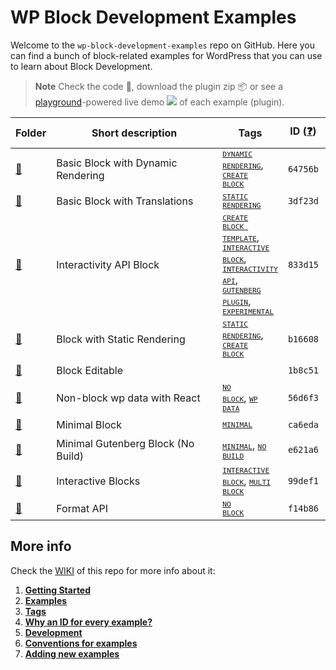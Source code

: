 # WP Block Development Examples

Welcome to the `wp-block-development-examples` repo on GitHub. Here you can find a bunch of block-related examples for WordPress that you can use to learn about Block Development.

> **Note**
> Check the code 📁, download the plugin zip 📦 or see a [playground](https://developer.wordpress.org/playground/)-powered live demo ![](https://raw.githubusercontent.com/wordpress-juanmaguitar/wp-block-development-examples/trunk/assets/icon-wp.svg) of each example (plugin).


<!-- Please, do not remove these @TABLE EXAMPLES BEGIN and @TABLE EXAMPLES END comments or modify the table inside. This table is automatically generated from the data at data/examples.json and data/tags.json -->
<!-- @TABLE EXAMPLES BEGIN -->
| Folder                                                                                                                           | <span style="display: inline-block; width:250px">Short description</span> | Tags                                                                                                                                                                                                                                                                                                                                                                                                                                                                                                                                                                                                                                                                                                                                                                                                   | ID ([❓](https://github.com/wptrainingteam/wp-block-development-examples/wiki/04-Why-an-ID-for-every-example%3F "Why an ID for every example?")) | Download .zip                                                                                                                                                                                                                                                                       | Live Demo                                                                                                                                                                                                                                                                                                                                                                                                                                                                                                                                                                                                                                                                                                                                                                                                                                                                                                         |
| -------------------------------------------------------------------------------------------------------------------------------- | ------------------------------------------------------------------------- | ------------------------------------------------------------------------------------------------------------------------------------------------------------------------------------------------------------------------------------------------------------------------------------------------------------------------------------------------------------------------------------------------------------------------------------------------------------------------------------------------------------------------------------------------------------------------------------------------------------------------------------------------------------------------------------------------------------------------------------------------------------------------------------------------------ | ----------------------------------------------------------------------------------------------------------------------------------------------- | ----------------------------------------------------------------------------------------------------------------------------------------------------------------------------------------------------------------------------------------------------------------------------------- | ----------------------------------------------------------------------------------------------------------------------------------------------------------------------------------------------------------------------------------------------------------------------------------------------------------------------------------------------------------------------------------------------------------------------------------------------------------------------------------------------------------------------------------------------------------------------------------------------------------------------------------------------------------------------------------------------------------------------------------------------------------------------------------------------------------------------------------------------------------------------------------------------------------------- |
| [📁](https://github.com/wordpress-juanmaguitar/wp-block-development-examples/tree/trunk/plugins/block-dynamic-rendering-64756b)  | Basic Block with Dynamic Rendering                                        | <small><code><a href="https://github.com/wptrainingteam/wp-block-development-examples/wiki/03-Tags#dynamic-rendering">DYNAMIC RENDERING</a></code></small>, <small><code><a href="https://github.com/wptrainingteam/wp-block-development-examples/wiki/03-Tags#create-block">CREATE BLOCK</a></code></small>                                                                                                                                                                                                                                                                                                                                                                                                                                                                                           | `64756b`                                                                                                                                        | [📦](https://raw.githubusercontent.com/wptrainingteam/wp-block-development-examples/deploy/zips/block-dynamic-rendering-64756b.zip "Install the plugin using this zip and activate it. Then use the ID of the block (64756b) to find it and add it to a post to see it in action")  | [![](https://raw.githubusercontent.com/wordpress-juanmaguitar/wp-block-development-examples/trunk/assets/icon-wp.svg)](https://playground.wordpress.net/#%7B%22landingPage%22:%22/wp-admin/plugins.php%22,%22steps%22:%5B%7B%22step%22:%22login%22,%22username%22:%22admin%22,%22password%22:%22password%22%7D,%7B%22step%22:%22mkdir%22,%22path%22:%22/downloads%22%7D,%7B%22step%22:%22writeFile%22,%22path%22:%22/downloads/plugin.zip%22,%22data%22:%7B%22resource%22:%22url%22,%22url%22:%22https://raw.githubusercontent.com/wptrainingteam/wp-block-development-examples/deploy/zips/block-dynamic-rendering-64756b.zip%22,%22caption%22:%22Downloading%20plugin...%22%7D%7D,%7B%22step%22:%22installPlugin%22,%22pluginZipFile%22:%7B%22resource%22:%22vfs%22,%22path%22:%22/downloads/plugin.zip%22%7D%7D%5D%7D "Use the ID of the block (64756b) to find it and add it to a post to see it in action")  |
| [📁](https://github.com/wordpress-juanmaguitar/wp-block-development-examples/tree/trunk/plugins/basic-block-translations-3df23d) | Basic Block with Translations                                             | <small><code><a href="https://github.com/wptrainingteam/wp-block-development-examples/wiki/03-Tags#static-rendering">STATIC RENDERING</a></code></small>                                                                                                                                                                                                                                                                                                                                                                                                                                                                                                                                                                                                                                               | `3df23d`                                                                                                                                        | [📦](https://raw.githubusercontent.com/wptrainingteam/wp-block-development-examples/deploy/zips/basic-block-translations-3df23d.zip "Install the plugin using this zip and activate it. Then use the ID of the block (3df23d) to find it and add it to a post to see it in action") | [![](https://raw.githubusercontent.com/wordpress-juanmaguitar/wp-block-development-examples/trunk/assets/icon-wp.svg)](https://playground.wordpress.net/#%7B%22landingPage%22:%22/wp-admin/plugins.php%22,%22steps%22:%5B%7B%22step%22:%22login%22,%22username%22:%22admin%22,%22password%22:%22password%22%7D,%7B%22step%22:%22mkdir%22,%22path%22:%22/downloads%22%7D,%7B%22step%22:%22writeFile%22,%22path%22:%22/downloads/plugin.zip%22,%22data%22:%7B%22resource%22:%22url%22,%22url%22:%22https://raw.githubusercontent.com/wptrainingteam/wp-block-development-examples/deploy/zips/basic-block-translations-3df23d.zip%22,%22caption%22:%22Downloading%20plugin...%22%7D%7D,%7B%22step%22:%22installPlugin%22,%22pluginZipFile%22:%7B%22resource%22:%22vfs%22,%22path%22:%22/downloads/plugin.zip%22%7D%7D%5D%7D "Use the ID of the block (3df23d) to find it and add it to a post to see it in action") |
| [📁](https://github.com/wordpress-juanmaguitar/wp-block-development-examples/tree/trunk/plugins/interactivity-api-block-833d15)  | Interactivity API Block                                                   | <small><code><a href="https://github.com/wptrainingteam/wp-block-development-examples/wiki/03-Tags#create-block-template">CREATE BLOCK TEMPLATE</a></code></small>, <small><code><a href="https://github.com/wptrainingteam/wp-block-development-examples/wiki/03-Tags#interactive-block">INTERACTIVE BLOCK</a></code></small>, <small><code><a href="https://github.com/wptrainingteam/wp-block-development-examples/wiki/03-Tags#interactivity-api">INTERACTIVITY API</a></code></small>, <small><code><a href="https://github.com/wptrainingteam/wp-block-development-examples/wiki/03-Tags#gutenberg-plugin">GUTENBERG PLUGIN</a></code></small>, <small><code><a href="https://github.com/wptrainingteam/wp-block-development-examples/wiki/03-Tags#experimental">EXPERIMENTAL</a></code></small> | `833d15`                                                                                                                                        | [📦](https://raw.githubusercontent.com/wptrainingteam/wp-block-development-examples/deploy/zips/interactivity-api-block-833d15.zip "Install the plugin using this zip and activate it. Then use the ID of the block (833d15) to find it and add it to a post to see it in action")  | [![](https://raw.githubusercontent.com/wordpress-juanmaguitar/wp-block-development-examples/trunk/assets/icon-wp.svg)](https://playground.wordpress.net/#{%22landingPage%22:%22/wp-admin/plugins.php%22,%22steps%22:[{%22step%22:%22installPlugin%22,%22pluginZipFile%22:{%22resource%22:%22url%22,%22url%22:%22https://raw.githubusercontent.com/wptrainingteam/wp-block-development-examples/deploy/zips/interactivity-api-block-833d15.zip%22}},{%22step%22:%22installPlugin%22,%22pluginZipFile%22:{%22resource%22:%22wordpress.org/plugins%22,%22slug%22:%22gutenberg%22}},{%22step%22:%22login%22,%22username%22:%22admin%22,%22password%22:%22password%22}]} "Use the ID of the block (833d15) to find it and add it to a post to see it in action")                                                                                                                                                       |
| [📁](https://github.com/wordpress-juanmaguitar/wp-block-development-examples/tree/trunk/plugins/block-static-rendering-b16608)   | Block with Static Rendering                                               | <small><code><a href="https://github.com/wptrainingteam/wp-block-development-examples/wiki/03-Tags#static-rendering">STATIC RENDERING</a></code></small>, <small><code><a href="https://github.com/wptrainingteam/wp-block-development-examples/wiki/03-Tags#create-block">CREATE BLOCK</a></code></small>                                                                                                                                                                                                                                                                                                                                                                                                                                                                                             | `b16608`                                                                                                                                        | [📦](https://raw.githubusercontent.com/wptrainingteam/wp-block-development-examples/deploy/zips/block-static-rendering-b16608.zip "Install the plugin using this zip and activate it. Then use the ID of the block (b16608) to find it and add it to a post to see it in action")   | [![](https://raw.githubusercontent.com/wordpress-juanmaguitar/wp-block-development-examples/trunk/assets/icon-wp.svg)](https://playground.wordpress.net/#%7B%22landingPage%22:%22/wp-admin/plugins.php%22,%22steps%22:%5B%7B%22step%22:%22login%22,%22username%22:%22admin%22,%22password%22:%22password%22%7D,%7B%22step%22:%22mkdir%22,%22path%22:%22/downloads%22%7D,%7B%22step%22:%22writeFile%22,%22path%22:%22/downloads/plugin.zip%22,%22data%22:%7B%22resource%22:%22url%22,%22url%22:%22https://raw.githubusercontent.com/wptrainingteam/wp-block-development-examples/deploy/zips/block-static-rendering-b16608.zip%22,%22caption%22:%22Downloading%20plugin...%22%7D%7D,%7B%22step%22:%22installPlugin%22,%22pluginZipFile%22:%7B%22resource%22:%22vfs%22,%22path%22:%22/downloads/plugin.zip%22%7D%7D%5D%7D "Use the ID of the block (b16608) to find it and add it to a post to see it in action")   |
| [📁](https://github.com/wordpress-juanmaguitar/wp-block-development-examples/tree/trunk/plugins/editable-block-1b8c51)           | Block Editable                                                            |                                                                                                                                                                                                                                                                                                                                                                                                                                                                                                                                                                                                                                                                                                                                                                                                        | `1b8c51`                                                                                                                                        | [📦](https://raw.githubusercontent.com/wptrainingteam/wp-block-development-examples/deploy/zips/editable-block-1b8c51.zip "Install the plugin using this zip and activate it. Then use the ID of the block (1b8c51) to find it and add it to a post to see it in action")           | [![](https://raw.githubusercontent.com/wordpress-juanmaguitar/wp-block-development-examples/trunk/assets/icon-wp.svg)](https://playground.wordpress.net/#%7B%22landingPage%22:%22/wp-admin/plugins.php%22,%22steps%22:%5B%7B%22step%22:%22login%22,%22username%22:%22admin%22,%22password%22:%22password%22%7D,%7B%22step%22:%22mkdir%22,%22path%22:%22/downloads%22%7D,%7B%22step%22:%22writeFile%22,%22path%22:%22/downloads/plugin.zip%22,%22data%22:%7B%22resource%22:%22url%22,%22url%22:%22https://raw.githubusercontent.com/wptrainingteam/wp-block-development-examples/deploy/zips/editable-block-1b8c51.zip%22,%22caption%22:%22Downloading%20plugin...%22%7D%7D,%7B%22step%22:%22installPlugin%22,%22pluginZipFile%22:%7B%22resource%22:%22vfs%22,%22path%22:%22/downloads/plugin.zip%22%7D%7D%5D%7D "Use the ID of the block (1b8c51) to find it and add it to a post to see it in action")           |
| [📁](https://github.com/wordpress-juanmaguitar/wp-block-development-examples/tree/trunk/plugins/non-block-react-wp-data-56d6f3)  | Non-block wp data with React                                              | <small><code><a href="https://github.com/wptrainingteam/wp-block-development-examples/wiki/03-Tags#no-block">NO BLOCK</a></code></small>, <small><code><a href="https://github.com/wptrainingteam/wp-block-development-examples/wiki/03-Tags#wp-data">WP DATA</a></code></small>                                                                                                                                                                                                                                                                                                                                                                                                                                                                                                                       | `56d6f3`                                                                                                                                        | [📦](https://raw.githubusercontent.com/wptrainingteam/wp-block-development-examples/deploy/zips/non-block-react-wp-data-56d6f3.zip "")                                                                                                                                              | [![](https://raw.githubusercontent.com/wordpress-juanmaguitar/wp-block-development-examples/trunk/assets/icon-wp.svg)](https://playground.wordpress.net/#%7B%22landingPage%22:%22/wp-admin/plugins.php%22,%22steps%22:%5B%7B%22step%22:%22login%22,%22username%22:%22admin%22,%22password%22:%22password%22%7D,%7B%22step%22:%22mkdir%22,%22path%22:%22/downloads%22%7D,%7B%22step%22:%22writeFile%22,%22path%22:%22/downloads/plugin.zip%22,%22data%22:%7B%22resource%22:%22url%22,%22url%22:%22https://raw.githubusercontent.com/wptrainingteam/wp-block-development-examples/deploy/zips/non-block-react-wp-data-56d6f3.zip%22,%22caption%22:%22Downloading%20plugin...%22%7D%7D,%7B%22step%22:%22installPlugin%22,%22pluginZipFile%22:%7B%22resource%22:%22vfs%22,%22path%22:%22/downloads/plugin.zip%22%7D%7D%5D%7D "")                                                                                      |
| [📁](https://github.com/wordpress-juanmaguitar/wp-block-development-examples/tree/trunk/plugins/minimal-block-ca6eda)            | Minimal Block                                                             | <small><code><a href="https://github.com/wptrainingteam/wp-block-development-examples/wiki/03-Tags#minimal">MINIMAL</a></code></small>                                                                                                                                                                                                                                                                                                                                                                                                                                                                                                                                                                                                                                                                 | `ca6eda`                                                                                                                                        | [📦](https://raw.githubusercontent.com/wptrainingteam/wp-block-development-examples/deploy/zips/minimal-block-ca6eda.zip "Install the plugin using this zip and activate it. Then use the ID of the block (ca6eda) to find it and add it to a post to see it in action")            | [![](https://raw.githubusercontent.com/wordpress-juanmaguitar/wp-block-development-examples/trunk/assets/icon-wp.svg)](https://playground.wordpress.net/#%7B%22landingPage%22:%22/wp-admin/plugins.php%22,%22steps%22:%5B%7B%22step%22:%22login%22,%22username%22:%22admin%22,%22password%22:%22password%22%7D,%7B%22step%22:%22mkdir%22,%22path%22:%22/downloads%22%7D,%7B%22step%22:%22writeFile%22,%22path%22:%22/downloads/plugin.zip%22,%22data%22:%7B%22resource%22:%22url%22,%22url%22:%22https://raw.githubusercontent.com/wptrainingteam/wp-block-development-examples/deploy/zips/minimal-block-ca6eda.zip%22,%22caption%22:%22Downloading%20plugin...%22%7D%7D,%7B%22step%22:%22installPlugin%22,%22pluginZipFile%22:%7B%22resource%22:%22vfs%22,%22path%22:%22/downloads/plugin.zip%22%7D%7D%5D%7D "Use the ID of the block (ca6eda) to find it and add it to a post to see it in action")            |
| [📁](https://github.com/wordpress-juanmaguitar/wp-block-development-examples/tree/trunk/plugins/minimal-block-no-build-e621a6)   | Minimal Gutenberg Block (No Build)                                        | <small><code><a href="https://github.com/wptrainingteam/wp-block-development-examples/wiki/03-Tags#minimal">MINIMAL</a></code></small>, <small><code><a href="https://github.com/wptrainingteam/wp-block-development-examples/wiki/03-Tags#no-build">NO BUILD</a></code></small>                                                                                                                                                                                                                                                                                                                                                                                                                                                                                                                       | `e621a6`                                                                                                                                        | [📦](https://raw.githubusercontent.com/wptrainingteam/wp-block-development-examples/deploy/zips/minimal-block-no-build-e621a6.zip "Install the plugin using this zip and activate it. Then use the ID of the block (e621a6) to find it and add it to a post to see it in action")   | [![](https://raw.githubusercontent.com/wordpress-juanmaguitar/wp-block-development-examples/trunk/assets/icon-wp.svg)](https://playground.wordpress.net/#%7B%22landingPage%22:%22/wp-admin/plugins.php%22,%22steps%22:%5B%7B%22step%22:%22login%22,%22username%22:%22admin%22,%22password%22:%22password%22%7D,%7B%22step%22:%22mkdir%22,%22path%22:%22/downloads%22%7D,%7B%22step%22:%22writeFile%22,%22path%22:%22/downloads/plugin.zip%22,%22data%22:%7B%22resource%22:%22url%22,%22url%22:%22https://raw.githubusercontent.com/wptrainingteam/wp-block-development-examples/deploy/zips/minimal-block-no-build-e621a6.zip%22,%22caption%22:%22Downloading%20plugin...%22%7D%7D,%7B%22step%22:%22installPlugin%22,%22pluginZipFile%22:%7B%22resource%22:%22vfs%22,%22path%22:%22/downloads/plugin.zip%22%7D%7D%5D%7D "Use the ID of the block (e621a6) to find it and add it to a post to see it in action")   |
| [📁](https://github.com/wordpress-juanmaguitar/wp-block-development-examples/tree/trunk/plugins/interactive-blocks-demos-99def1) | Interactive Blocks                                                        | <small><code><a href="https://github.com/wptrainingteam/wp-block-development-examples/wiki/03-Tags#interactive-block">INTERACTIVE BLOCK</a></code></small>, <small><code><a href="https://github.com/wptrainingteam/wp-block-development-examples/wiki/03-Tags#multi-block">MULTI BLOCK</a></code></small>                                                                                                                                                                                                                                                                                                                                                                                                                                                                                             | `99def1`                                                                                                                                        | [📦](https://raw.githubusercontent.com/wptrainingteam/wp-block-development-examples/deploy/zips/interactive-blocks-demos-99def1.zip "Install the plugin using this zip and activate it. Then use the ID of the block (99def1) to find it and add it to a post to see it in action") | [![](https://raw.githubusercontent.com/wordpress-juanmaguitar/wp-block-development-examples/trunk/assets/icon-wp.svg)](https://playground.wordpress.net/#%7B%22landingPage%22:%22/wp-admin/plugins.php%22,%22steps%22:%5B%7B%22step%22:%22login%22,%22username%22:%22admin%22,%22password%22:%22password%22%7D,%7B%22step%22:%22mkdir%22,%22path%22:%22/downloads%22%7D,%7B%22step%22:%22writeFile%22,%22path%22:%22/downloads/plugin.zip%22,%22data%22:%7B%22resource%22:%22url%22,%22url%22:%22https://raw.githubusercontent.com/wptrainingteam/wp-block-development-examples/deploy/zips/interactive-blocks-demos-99def1.zip%22,%22caption%22:%22Downloading%20plugin...%22%7D%7D,%7B%22step%22:%22installPlugin%22,%22pluginZipFile%22:%7B%22resource%22:%22vfs%22,%22path%22:%22/downloads/plugin.zip%22%7D%7D%5D%7D "Use the ID of the block (99def1) to find it and add it to a post to see it in action") |
| [📁](https://github.com/wordpress-juanmaguitar/wp-block-development-examples/tree/trunk/plugins/format-api-f14b86)               | Format API                                                                | <small><code><a href="https://github.com/wptrainingteam/wp-block-development-examples/wiki/03-Tags#no-block">NO BLOCK</a></code></small>                                                                                                                                                                                                                                                                                                                                                                                                                                                                                                                                                                                                                                                               | `f14b86`                                                                                                                                        | [📦](https://raw.githubusercontent.com/wptrainingteam/wp-block-development-examples/deploy/zips/format-api-f14b86.zip "")                                                                                                                                                           | [![](https://raw.githubusercontent.com/wordpress-juanmaguitar/wp-block-development-examples/trunk/assets/icon-wp.svg)](https://playground.wordpress.net/#%7B%22landingPage%22:%22/wp-admin/plugins.php%22,%22steps%22:%5B%7B%22step%22:%22login%22,%22username%22:%22admin%22,%22password%22:%22password%22%7D,%7B%22step%22:%22mkdir%22,%22path%22:%22/downloads%22%7D,%7B%22step%22:%22writeFile%22,%22path%22:%22/downloads/plugin.zip%22,%22data%22:%7B%22resource%22:%22url%22,%22url%22:%22https://raw.githubusercontent.com/wptrainingteam/wp-block-development-examples/deploy/zips/format-api-f14b86.zip%22,%22caption%22:%22Downloading%20plugin...%22%7D%7D,%7B%22step%22:%22installPlugin%22,%22pluginZipFile%22:%7B%22resource%22:%22vfs%22,%22path%22:%22/downloads/plugin.zip%22%7D%7D%5D%7D "")                                                                                                   |
<!-- @TABLE EXAMPLES END -->

## More info

Check the [WIKI](https://github.com/wptrainingteam/wp-block-development-examples/wiki) of this repo for more info about it:

1. **[Getting Started](https://github.com/wptrainingteam/wp-block-development-examples/wiki/01-Getting-Started)**
2. **[Examples](https://github.com/wptrainingteam/wp-block-development-examples/wiki/02-Examples)**
3. **[Tags](https://github.com/wptrainingteam/wp-block-development-examples/wiki/03-Tags)**
4. **[Why an ID for every example?](https://github.com/wptrainingteam/wp-block-development-examples/wiki/04-Why-an-ID-for-every-example%3F)**
5. **[Development](https://github.com/wptrainingteam/wp-block-development-examples/wiki/05-Development)**
6. **[Conventions for examples](https://github.com/wptrainingteam/wp-block-development-examples/wiki/06-Conventions-for-examples)**
7. **[Adding new examples](https://github.com/wptrainingteam/wp-block-development-examples/wiki/07-Adding-new-examples)**
